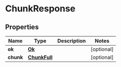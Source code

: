 
# ChunkResponse

## Properties
Name | Type | Description | Notes
------------ | ------------- | ------------- | -------------
**ok** | [**Ok**](Ok.md) |  |  [optional]
**chunk** | [**ChunkFull**](ChunkFull.md) |  |  [optional]



